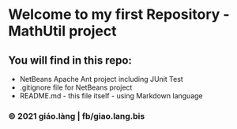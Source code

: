 # Welcome to my first Repository - MathUtil project 

## You will find in this repo:

* NetBeans Apache Ant project including JUnit Test
* .gitignore file for NetBeans project
* README.md - this file itself - using Markdown language


### © 2021 giáo.làng | fb/giao.lang.bis
